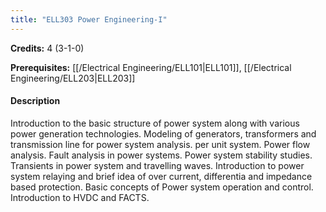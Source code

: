 ```yaml
---
title: "ELL303 Power Engineering-I"
---
```

**Credits:** 4 (3-1-0)

**Prerequisites:** [[/Electrical Engineering/ELL101|ELL101]], [[/Electrical Engineering/ELL203|ELL203]]

#### Description
Introduction to the basic structure of power system along with various power generation technologies. Modeling of generators, transformers and transmission line for power system analysis. per unit system. Power flow analysis. Fault analysis in power systems. Power system stability studies. Transients in power system and travelling waves. Introduction to power system relaying and brief idea of over current, differentia and impedance based protection. Basic concepts of Power system operation and control. Introduction to HVDC and FACTS.